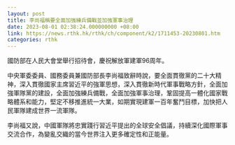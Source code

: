 ```yaml
---
layout: post
title: 李尚福稱要全面加強練兵備戰並加強軍事治理
date: 2023-08-01 02:38:24.000000000 +08:00
link: https://news.rthk.hk/rthk/ch/component/k2/1711453-20230801.htm
categories: rthk
---
```


國防部在人民大會堂舉行招待會，慶祝解放軍建軍96周年。

中央軍委委員、國務委員兼國防部長李尚福致辭時說，要全面貫徹黨的二十大精神，深入貫徹國家主席習近平的強軍思想，深入貫徹新時代軍事戰略方針，全面加強軍隊黨的建設，全面加強練兵備戰，全面加強軍事治理，鞏固提高一體化國家戰略體系和能力，堅定不移推進統一大業，如期實現建軍一百年奮鬥目標，加快把人民軍隊建成世界一流軍隊。

李尚福又說，中國軍隊將忠實踐行習近平提出的全球安全倡議，持續深化國際軍事交流合作，為變亂交織的當今世界注入更多確定性和正能量。

